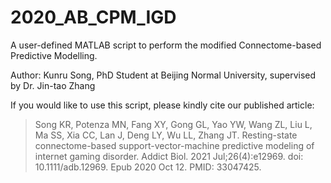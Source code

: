 # 2020_AB_CPM_IGD
A user-defined MATLAB script to perform the modified Connectome-based Predictive Modelling.

Author: Kunru Song, PhD Student at Beijing Normal University, supervised by Dr. Jin-tao Zhang

If you would like to use this script, please kindly cite our published article:
> Song KR, Potenza MN, Fang XY, Gong GL, Yao YW, Wang ZL, Liu L, Ma SS, Xia CC, Lan J, Deng LY, Wu LL, Zhang JT. Resting-state connectome-based support-vector-machine predictive modeling of internet gaming disorder. Addict Biol. 2021 Jul;26(4):e12969. doi: 10.1111/adb.12969. Epub 2020 Oct 12. PMID: 33047425.
